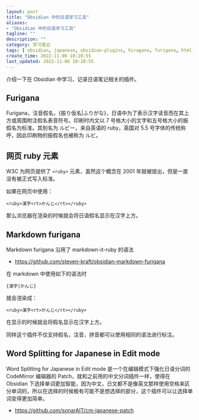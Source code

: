 ```yaml
---
layout: post
title: "Obsidian 中的日语学习工具"
aliases:
- "Obsidian 中的日语学习工具"
tagline: ""
description: ""
category: 学习笔记
tags: [ obsidian, japanese, obsidian-plugins, hiragana, furigana, html-ruby, html, w3c, ]
create_time: 2022-11-06 10:28:55
last_updated: 2022-11-06 10:28:55
---
```


介绍一下在 Obsidian 中学习，记录日语笔记相关的插件。

## Furigana
Furigana，注音假名，{振り仮名|ふりがな}，日语中为了表示汉字读音而在其上方或周围附注假名表音符号。印刷时内文以 7 号格大小的文字和五号格大小的振假名为标准。其别名为 ルビー，来自英语的 ruby，英国对 5.5 号字体的传统称呼，因此印刷物的振假名也被称为 ルビ。

## 网页 ruby 元素

W3C 为网页提供了 `<ruby>` 元素，虽然这个概念在 2001 年就被提出，但是一直没有被正式写入标准。

如果在网页中使用：

```
<ruby>漢字<rt>かんじ</rt></ruby>
```

那么浏览器在渲染的时候就会将日语假名显示在汉字上方。

## Markdown furigana

Markdown furigana 沿用了 markdown-it-ruby 的语法

- <https://github.com/steven-kraft/obsidian-markdown-furigana>

在 markdown 中使用如下的语法时

```
{漢字|かんじ}
```

就会渲染成：

```
<ruby>漢字<rt>かんじ</rt></ruby>
```

在显示的时候就会将假名显示在汉字上方。

同样这个插件不仅支持假名，注音，拼音都可以使用相同的语法进行标注。

## Word Splitting for Japanese in Edit mode
Word Splitting for Japanese in Edit mode 是一个在编辑模式下强化日语分词的 CodeMirror 编辑器的 Patch，就和之前用的中文分词插件一样，使得在 Obsidian 下选择单词更加智能，因为中文，日文都不是像英文那样使用空格来区分单词的，所以在选择的时候极有可能不是想选择的部分，这个插件可以让选择单词变得更加简单。

- <https://github.com/sonarAIT/cm-japanese-patch>

